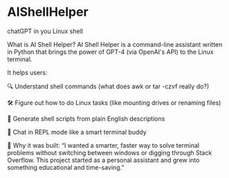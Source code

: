 # AIShellHelper
chatGPT in you Linux shell

What is AI Shell Helper?
AI Shell Helper is a command-line assistant written in Python that brings the power of GPT-4 (via OpenAI's API) to the Linux terminal.

It helps users:

🔍 Understand shell commands (what does awk or tar -czvf really do?)

🛠️ Figure out how to do Linux tasks (like mounting drives or renaming files)

📜 Generate shell scripts from plain English descriptions

💬 Chat in REPL mode like a smart terminal buddy

🌟 Why it was built:
“I wanted a smarter, faster way to solve terminal problems without switching between windows or digging through Stack Overflow. This project started as a personal assistant and grew into something educational and time-saving.”


